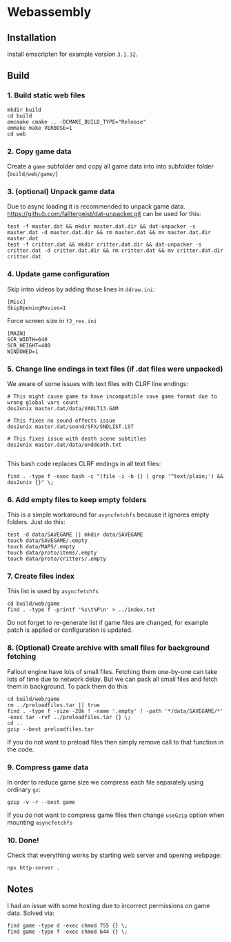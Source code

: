# Webassembly

## Installation
Install emscripten for example version `3.1.32`.


## Build

### 1. Build static web files

```
mkdir build
cd build
emcmake cmake .. -DCMAKE_BUILD_TYPE="Release"
emmake make VERBOSE=1
cd web
```

### 2. Copy game data

Create a `game` subfolder and copy all game data into into subfolder folder (`build/web/game/`)

### 3. (optional) Unpack game data

Due to async loading it is recommended to unpack game data. https://github.com/falltergeist/dat-unpacker.git can be used for this:
```
test -f master.dat && mkdir master.dat.dir && dat-unpacker -s master.dat -d master.dat.dir && rm master.dat && mv master.dat.dir master.dat
test -f critter.dat && mkdir critter.dat.dir && dat-unpacker -s critter.dat -d critter.dat.dir && rm critter.dat && mv critter.dat.dir critter.dat
```


### 4. Update game configuration

Skip intro videos by adding those lines in `ddraw.ini`:
```
[Misc]
SkipOpeningMovies=1
```

Force screen size in `f2_res.ini`
```
[MAIN]
SCR_WIDTH=640
SCR_HEIGHT=480
WINDOWED=1
```

### 5. Change line endings in text files (if .dat files were unpacked)

We aware of some issues with text files with CLRF line endings:
```
# This might cause game to have incompatible save game format due to wrong global vars count
dos2unix master.dat/data/VAULT13.GAM

# This fixes no sound effects issue
dos2unix master.dat/sound/SFX/SNDLIST.LST

# This fixes issue with death scene subtitles
dos2unix master.dat/data/enddeath.txt
 
```

This bash code replaces CLRF endings in all text files:
```
find . -type f -exec bash -c "(file -i -b {} | grep '^text/plain;') && dos2unix {}" \;
```


### 6. Add empty files to keep empty folders
This is a simple workaround for `asyncfetchfs` because it ignores empty folders. Just do this:

```
test -d data/SAVEGAME || mkdir data/SAVEGAME
touch data/SAVEGAME/.empty
touch data/MAPS/.empty
touch data/proto/items/.empty
touch data/proto/critters/.empty
```

### 7. Create files index
This list is used by `asyncfetchfs`

```
cd build/web/game
find . -type f -printf '%s\t%P\n' > ../index.txt
```

Do not forget to re-generate list if game files are changed, for example patch is applied or configuration is updated.

### 8. (Optional) Create archive with small files for background fetching

Fallout engine have lots of small files. Fetching them one-by-one can take lots of time due to network delay. But we can pack all small files and fetch them in background. To pack them do this:

```
cd build/web/game
rm ../preloadfiles.tar || true
find . -type f -size -20k ! -name '.empty' ! -path '*/data/SAVEGAME/*' -exec tar -rvf ../preloadfiles.tar {} \;
cd ..
gzip --best preloadfiles.tar
```

If you do not want to preload files then simply remove call to that function in the code.


### 9. Compress game data

In order to reduce game size we compress each file separately using ordinary `gz`:

```
gzip -v -r --best game
```

If you do not want to compress game files then change `useGzip` option when mounting `asyncfetchfs`

### 10. Done!

Check that everything works by starting web server and opening webpage:
```
npx http-server .
```

## Notes

I had an issue with some hosting due to incorrect permissions on game data. Solved via:
```
find game -type d -exec chmod 755 {} \;
find game -type f -exec chmod 644 {} \;
```